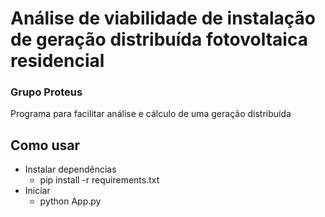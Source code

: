 # Análise de viabilidade de instalação de geração distribuída fotovoltaica residencial

### Grupo Proteus
Programa para facilitar análise e cálculo de uma geração distribuída

## Como usar

- Instalar dependências
    - pip install -r requirements.txt
- Iniciar    
    - python App.py
